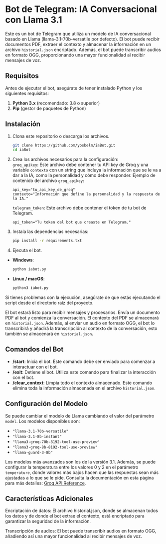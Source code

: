 # Bot de Telegram: IA Conversacional con Llama 3.1

Este es un bot de Telegram que utiliza un modelo de IA conversacional basado en Llama (llama-3.1-70b-versatile por defecto). El bot puede recibir documentos PDF, extraer el contexto y almacenar la información en un archivo `historial.json` encriptado. Además, el bot puede transcribir audios en formato OGG, proporcionando una mayor funcionalidad al recibir mensajes de voz.



## Requisitos

Antes de ejecutar el bot, asegúrate de tener instalado Python y los siguientes requisitos:

1. **Python 3.x** (recomendado: 3.8 o superior)
2. **Pip** (gestor de paquetes de Python)

## Instalación

1. Clona este repositorio o descarga los archivos.

    ```bash
    git clone https://github.com/yosbelm/iaBot.git
    cd iaBot
    ```

2. Crea los archivos necesarios para la configuración:  
   `groq_apikey`: Este archivo debe contener tu API key de Groq y una variable `contexto` con un string que incluya la información que se le va a dar a la IA, como la personalidad y cómo debe responder. Ejemplo de contenido del archivo `groq_apikey`:
   
   ```plaintext
   api_key="tu_api_key_de_groq"
   contexto="Información que define la personalidad y la respuesta de la IA."  
   ```
   `telegram_token`: Este archivo debe contener el token de tu bot de Telegram.  

   ```plaintext
   api_token="Tu token del bot que creaste en Telegram."
   ```

3. Instala las dependencias necesarias:

    ```bash
    pip install -r requirements.txt
    ```

4. Ejecuta el bot.

- **Windows**:
    ```bash
    python iabot.py
    ```

- **Linux / macOS**:
    ```bash
    python3 iabot.py
    ```
Si tienes problemas con la ejecución, asegúrate de que estás ejecutando el
script desde el directorio raíz del proyecto.

El bot estará listo para recibir mensajes y procesarlos. Envía un documento PDF al bot y comienza la conversación. El contexto del PDF se almacenará en `historial.json`. Además, al enviar un audio en formato OGG, el bot lo transcribirá y añadirá la transcripción al contexto de la conversación, esto también se almacenará en `historial.json`.


## Comandos del Bot

- **/start**: Inicia el bot. Este comando debe ser enviado para comenzar a interactuar con el bot.
- **/exit**: Detiene el bot. Utiliza este comando para finalizar la interacción con el bot.
- **/clear_context**: Limpia todo el contexto almacenado. Este comando elimina toda la información almacenada en el archivo `historial.json`.


## Configuración del Modelo

Se puede cambiar el modelo de Llama cambiando el valor del parámetro `model`. Los modelos disponibles son:

- `"llama-3.1-70b-versatile"`
- `"llama-3.1-8b-instant"`
- `"llama3-groq-70b-8192-tool-use-preview"`
- `"llama3-groq-8b-8192-tool-use-preview"`
- `"llama-guard-3-8b"`

Los modelos más avanzados son los de la versión 3.1. Además, se puede configurar la temperatura entre los valores 0 y 2 en el parámetro `temperature`, donde valores más bajos hacen que las respuestas sean más ajustadas a lo que se le pide. Consulta la documentación en esta página para más detalles: [Groq API Reference](https://console.groq.com/docs/api-reference#chat).


## Características Adicionales
Encriptación de datos: El archivo historial.json, donde se almacenan todos los datos y de donde el bot extrae el contexto, está encriptado para garantizar la seguridad de la información.  

Transcripción de audios: El bot puede transcribir audios en formato OGG, añadiendo así una mayor funcionalidad al recibir mensajes de voz.